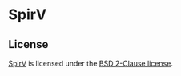 ﻿# SpirV

## License

[SpirV](https://github.com/Anteru/csspv) is licensed under the [BSD 2-Clause license](https://github.com/ds5678/AssetRipper/blob/master/Licenses/SpirV.md).